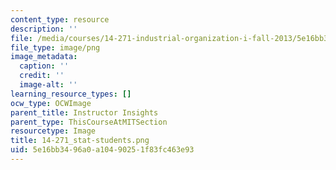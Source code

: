 ```yaml
---
content_type: resource
description: ''
file: /media/courses/14-271-industrial-organization-i-fall-2013/5e16bb3496a0a10490251f83fc463e93_14-271_stat-students.png
file_type: image/png
image_metadata:
  caption: ''
  credit: ''
  image-alt: ''
learning_resource_types: []
ocw_type: OCWImage
parent_title: Instructor Insights
parent_type: ThisCourseAtMITSection
resourcetype: Image
title: 14-271_stat-students.png
uid: 5e16bb34-96a0-a104-9025-1f83fc463e93
---
```


